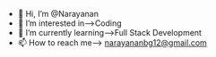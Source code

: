 - 👋 Hi, I’m @Narayanan
- 👀 I’m interested in-->Coding
- 🌱 I’m currently learning-->Full Stack Development
- 📫 How to reach me--> narayananbg12@gmail.com

<!---
Narayanan-bg/Narayanan-bg is a ✨ special ✨ repository because its `README.md` (this file) appears on your GitHub profile.
You can click the Preview link to take a look at your changes.
--->
